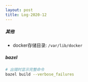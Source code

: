 ```yaml
---
layout: post
title: Log-2020-12
---
```


##### 其他
* docker存储目录: `/var/lib/docker`

##### bazel
```bash
# 出错时显示完整命令
bazel build --verbose_failures
```

